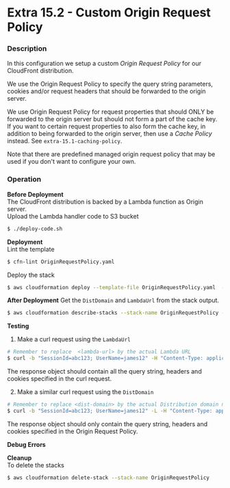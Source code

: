 # Extra 15.2 - Custom Origin Request Policy

### Description

In this configuration we setup a custom _Origin Request Policy_ for our CloudFront distribution.

We use the Origin Request Policy to specify the query string parameters, cookies and/or request headers that should be forwarded to the origin server.

We use Origin Request Policy for request properties that should ONLY be forwarded to the origin server but should not form a part of the cache key.  
If you want to certain request properties to also form the cache key, in addition to being forwarded to the origin server, then use a _Cache Policy_ instead. See `extra-15.1-caching-policy`.

Note that there are predefined managed origin request policy that may be used if you don't want to configure your own.

### Operation

**Before Deployment**  
The CloudFront distribution is backed by a Lambda function as Origin server.  
Upload the Lambda handler code to S3 bucket

```bash
$ ./deploy-code.sh
```

**Deployment**  
Lint the template

```bash
$ cfn-lint OriginRequestPolicy.yaml
```

Deploy the stack

```bash
$ aws cloudformation deploy --template-file OriginRequestPolicy.yaml  --stack-name OriginRequestPolicy --capabilities CAPABILITY_IAM
```

**After Deployment**
Get the `DistDomain` and `LambdaUrl` from the stack output.

```bash
$ aws cloudformation describe-stacks --stack-name OriginRequestPolicy --query "Stacks[0].Outputs" --no-cli-pager
```

**Testing**

1. Make a curl request using the `LambdaUrl`

```bash
# Remember to replace  <lambda-url> by the actual Lambda URL
$ curl -b "SessionId=abc123; UserName=james12" -H "Content-Type: application/json" -H "X-API-Token: sjajskjasas" -H "x-api-key: asklakslaks"  -H "Authorization: Bearer ashaksjks" <lambda-url>\?name\=Chucks\&page\=12 > lambda-url-response.json
```

The response object should contain all the query string, headers and cookies specified in the curl request.

2. Make a similar curl request using the `DistDomain`

```bash
# Remember to replace <dist-domain> by the actual Distribution domain name
$ curl -b "SessionId=abc123; UserName=james12" -L -H "Content-Type: application/json" -H "X-API-Token: sjajskjasas" -H "x-api-key: asklakslaks"  -H "Authorization: Bearer ashaksjks" <dist-domain>\?name\=Chucks\&page\=12
```

The response object should only contain the query string, headers and cookies specified in the Origin Request Policy.

**Debug Errors**

**Cleanup**  
To delete the stacks

```bash
$ aws cloudformation delete-stack --stack-name OriginRequestPolicy
```
